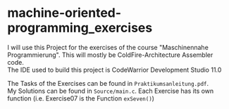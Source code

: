 # machine-oriented-programming_exercises
I will use this Project for the exercises of the course "Maschinennahe Programmierung". This will mostly be ColdFire-Architecture Assembler code.<br/>
The IDE used to build this project is CodeWarrior Development Studio 11.0

The Tasks of the Exercises can be found in `Praktikumsanleitung.pdf`.<br/>
My Solutions can be found in `Source/main.c`. Each Exercise has its own function (i.e. Exercise07 is the Function `exSeven()`) <br/>
